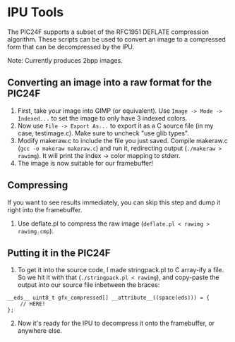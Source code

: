 # IPU Tools

The PIC24F supports a subset of the RFC1951 DEFLATE compression algorithm.
These scripts can be used to convert an image to a compressed form that can be
decompressed by the IPU.

Note:  Currently produces 2bpp images.

## Converting an image into a raw format for the PIC24F

1.  First, take your image into GIMP (or equivalent).  Use `Image -> Mode ->
Indexed...` to set the image to only have 3 indexed colors.
2.  Now use `File -> Export As...` to export it as a C source file (in my case,
testimage.c).  Make sure to uncheck "use glib types".
3.  Modify makeraw.c to include the file you just saved.  Compile makeraw.c
(`gcc -o makeraw makeraw.c`) and run it, redirecting output (`./makeraw >
rawimg`).  It will print the index -> color mapping to stderr.
4.  The image is now suitable for our framebuffer!

## Compressing

If you want to see results immediately, you can skip this step and dump it
right into the framebuffer.

1.  Use deflate.pl to compress the raw image (`deflate.pl < rawimg >
rawimg.cmp`).

## Putting it in the PIC24F

1.  To get it into the source code, I made stringpack.pl to C array-ify a file.
So we hit it with that (`./stringpack.pl < rawimg`), and copy-paste the output
into our source file inbetween the braces:
```
__eds__ uint8_t gfx_compressed[] __attribute__((space(eds))) = {
    // HERE!
};
```
2.  Now it's ready for the IPU to decompress it onto the framebuffer, or
anywhere else.

